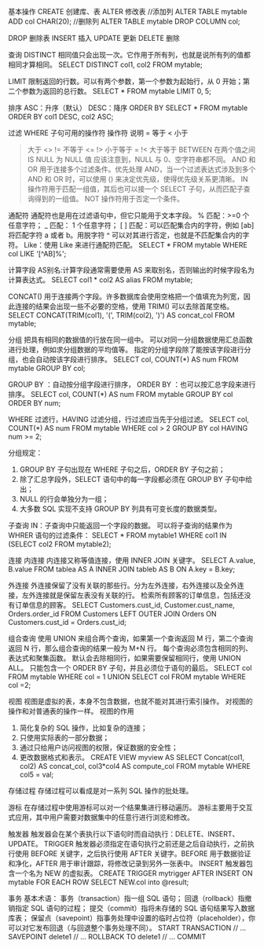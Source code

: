 基本操作
CREATE  创建库、表
ALTER 修改表
//添加列
ALTER TABLE mytable ADD col CHAR(20);
//删除列
ALTER TABLE mytable DROP COLUMN col;

DROP  删除表
INSERT   插入
UPDATE   更新
DELETE 	删除

查询
DISTINCT
相同值只会出现一次。它作用于所有列，也就是说所有列的值都相同才算相同。
SELECT DISTINCT col1, col2 FROM mytable;


LIMIT
限制返回的行数。可以有两个参数，第一个参数为起始行，从 0 开始；第二个参数为返回的总行数。
SELECT * FROM mytable LIMIT 0, 5;


排序
ASC：升序（默认） DESC：降序   ORDER BY
SELECT * FROM mytable ORDER BY col1 DESC, col2 ASC;


过滤
WHERE 子句可用的操作符
操作符 说明
= 等于
< 小于
> 大于
> <> != 不等于
> <= !> 小于等于
> = !< 大于等于
> BETWEEN 在两个值之间
> IS NULL 为 NULL 值
> 应该注意到，NULL 与 0、空字符串都不同。
> AND 和 OR 用于连接多个过滤条件。优先处理 AND，当一个过滤表达式涉及到多个 AND 和 OR 时，可以使用 () 来决定优先级，使得优先级关系更清晰。
> IN 操作符用于匹配一组值，其后也可以接一个 SELECT 子句，从而匹配子查询得到的一组值。
> NOT 操作符用于否定一个条件。


通配符
通配符也是用在过滤语句中，但它只能用于文本字段。
% 匹配：>=0 个任意字符；
_ 匹配： 1 个任意字符；
[ ] 匹配：可以匹配集合内的字符，例如 [ab] 将匹配字符 a 或者 b。用脱字符 ^ 可以对其进行否定，也就是不匹配集合内的字符。
Like：使用 Like 来进行通配符匹配。
SELECT * FROM mytable WHERE col LIKE '[^AB]%';


计算字段
 AS别名:计算字段通常需要使用 AS 来取别名，否则输出的时候字段名为计算表达式。
SELECT col1 * col2 AS alias FROM mytable;

CONCAT() 用于连接两个字段。许多数据库会使用空格把一个值填充为列宽，因此连接的结果会出现一些不必要的空格，使用 TRIM() 可以去除首尾空格。
SELECT CONCAT(TRIM(col1), '(', TRIM(col2), ')') AS concat_col FROM mytable;


分组
把具有相同的数据值的行放在同一组中。
可以对同一分组数据使用汇总函数进行处理，例如求分组数据的平均值等。
指定的分组字段除了能按该字段进行分组，也会自动按该字段进行排序。
SELECT col, COUNT(*) AS num FROM mytable GROUP BY col;

GROUP BY ：自动按分组字段进行排序，
ORDER BY ：也可以按汇总字段来进行排序。
SELECT col, COUNT(*) AS num FROM mytable GROUP BY col ORDER BY num;

WHERE 过滤行，HAVING 过滤分组，行过滤应当先于分组过滤。
SELECT col, COUNT(*) AS num
FROM mytable
WHERE col > 2
GROUP BY col
HAVING num >= 2;

分组规定：
1. GROUP BY 子句出现在 WHERE 子句之后，ORDER BY 子句之前；
2. 除了汇总字段外，SELECT 语句中的每一字段都必须在 GROUP BY 子句中给出；
3. NULL 的行会单独分为一组；
4. 大多数 SQL 实现不支持 GROUP BY 列具有可变长度的数据类型。

子查询
IN：子查询中只能返回一个字段的数据。
可以将子查询的结果作为 WHRER 语句的过滤条件：
SELECT *
FROM mytable1
WHERE col1 IN (SELECT col2
               FROM mytable2);


连接
内连接
内连接又称等值连接，使用 INNER JOIN 关键字。
SELECT A.value, B.value
FROM tablea AS A INNER JOIN tableb AS B
ON A.key = B.key;

外连接
外连接保留了没有关联的那些行。分为左外连接，右外连接以及全外连接，左外连接就是保留左表没有关联的行。
检索所有顾客的订单信息，包括还没有订单信息的顾客。
SELECT Customers.cust_id, Customer.cust_name, Orders.order_id
FROM Customers LEFT OUTER JOIN Orders
ON Customers.cust_id = Orders.cust_id;


组合查询
使用 UNION 来组合两个查询，如果第一个查询返回 M 行，第二个查询返回 N 行，那么组合查询的结果一般为 M+N 行。
每个查询必须包含相同的列、表达式和聚集函数。
默认会去除相同行，如果需要保留相同行，使用 UNION ALL。
只能包含一个 ORDER BY 子句，并且必须位于语句的最后。
SELECT col
FROM mytable
WHERE col = 1
UNION
SELECT col
FROM mytable
WHERE col =2;


视图
视图是虚拟的表，本身不包含数据，也就不能对其进行索引操作。
对视图的操作和对普通表的操作一样。
视图的作用
1. 简化复杂的 SQL 操作，比如复杂的连接；
2. 只使用实际表的一部分数据；
3. 通过只给用户访问视图的权限，保证数据的安全性；
4. 更改数据格式和表示。
CREATE VIEW myview AS
SELECT Concat(col1, col2) AS concat_col, col3*col4 AS compute_col
FROM mytable
WHERE col5 = val;


存储过程
存储过程可以看成是对一系列 SQL 操作的批处理。

游标
在存储过程中使用游标可以对一个结果集进行移动遍历。
游标主要用于交互式应用，其中用户需要对数据集中的任意行进行浏览和修改。

触发器
触发器会在某个表执行以下语句时而自动执行：DELETE、INSERT、UPDATE。
TRIGGER 触发器必须指定在语句执行之前还是之后自动执行，之前执行使用 BEFORE 关键字，之后执行使用 AFTER 关键字。BEFORE 用于数据验证和净化，AFTER 用于审计跟踪，将修改记录到另外一张表中。
INSERT 触发器包含一个名为 NEW 的虚拟表。
CREATE TRIGGER mytrigger AFTER INSERT ON mytable
FOR EACH ROW SELECT NEW.col into @result;

事务
基本术语：
事务（transaction）指一组 SQL 语句；
回退（rollback）指撤销指定 SQL 语句的过程；
提交（commit）指将未存储的 SQL 语句结果写入数据库表；
保留点（savepoint）指事务处理中设置的临时占位符（placeholder），你可以对它发布回退（与回退整个事务处理不同）。
START TRANSACTION
// ...
SAVEPOINT delete1
// ...
ROLLBACK TO delete1
// ...
COMMIT